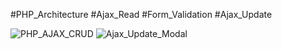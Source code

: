 #PHP_Architecture
#Ajax_Read
#Form_Validation
#Ajax_Update

![PHP_AJAX_CRUD](https://github.com/user-attachments/assets/90da0e37-a0a6-45a1-80cc-103a7c068910)
![Ajax_Update_Modal](https://github.com/user-attachments/assets/45534109-2a1a-4730-a6aa-d5107a07fbe7)
